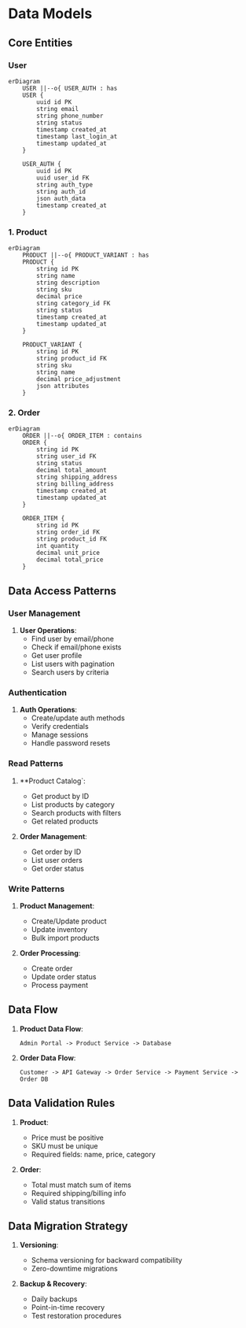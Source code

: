 # Data Models

## Core Entities

### User
```mermaid
erDiagram
    USER ||--o{ USER_AUTH : has
    USER {
        uuid id PK
        string email
        string phone_number
        string status
        timestamp created_at
        timestamp last_login_at
        timestamp updated_at
    }
    
    USER_AUTH {
        uuid id PK
        uuid user_id FK
        string auth_type
        string auth_id
        json auth_data
        timestamp created_at
    }
```

### 1. Product
```mermaid
erDiagram
    PRODUCT ||--o{ PRODUCT_VARIANT : has
    PRODUCT {
        string id PK
        string name
        string description
        string sku
        decimal price
        string category_id FK
        string status
        timestamp created_at
        timestamp updated_at
    }
    
    PRODUCT_VARIANT {
        string id PK
        string product_id FK
        string sku
        string name
        decimal price_adjustment
        json attributes
    }
```

### 2. Order
```mermaid
erDiagram
    ORDER ||--o{ ORDER_ITEM : contains
    ORDER {
        string id PK
        string user_id FK
        string status
        decimal total_amount
        string shipping_address
        string billing_address
        timestamp created_at
        timestamp updated_at
    }
    
    ORDER_ITEM {
        string id PK
        string order_id FK
        string product_id FK
        int quantity
        decimal unit_price
        decimal total_price
    }
```

## Data Access Patterns

### User Management
1. **User Operations**:
   - Find user by email/phone
   - Check if email/phone exists
   - Get user profile
   - List users with pagination
   - Search users by criteria

### Authentication
1. **Auth Operations**:
   - Create/update auth methods
   - Verify credentials
   - Manage sessions
   - Handle password resets

### Read Patterns
1. **Product Catalog`:
   - Get product by ID
   - List products by category
   - Search products with filters
   - Get related products

2. **Order Management**:
   - Get order by ID
   - List user orders
   - Get order status

### Write Patterns
1. **Product Management**:
   - Create/Update product
   - Update inventory
   - Bulk import products

2. **Order Processing**:
   - Create order
   - Update order status
   - Process payment

## Data Flow
1. **Product Data Flow**:
   ```
   Admin Portal -> Product Service -> Database
   ```

2. **Order Data Flow**:
   ```
   Customer -> API Gateway -> Order Service -> Payment Service -> Order DB
   ```

## Data Validation Rules
1. **Product**:
   - Price must be positive
   - SKU must be unique
   - Required fields: name, price, category

2. **Order**:
   - Total must match sum of items
   - Required shipping/billing info
   - Valid status transitions

## Data Migration Strategy
1. **Versioning**:
   - Schema versioning for backward compatibility
   - Zero-downtime migrations

2. **Backup & Recovery**:
   - Daily backups
   - Point-in-time recovery
   - Test restoration procedures
